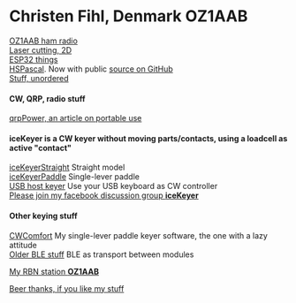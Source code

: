 # Christen Fihl, Denmark  OZ1AAB

[OZ1AAB ham radio](/oz1aab.html)  
[Laser cutting, 2D](/LaserCutter2D)  
[ESP32 things](https://github.com/Fihl/Stuff/tree/main/ESP32)  
[HSPascal](/HSPascal/). Now with public [source on GitHub](https://github.com/Fihl/HSPascal/)  
[Stuff, unordered](/misc/misc.html)  


#### CW, QRP, radio stuff
[qrpPower, an article on portable use](/qrpPower.html)
#### iceKeyer is a CW keyer without moving parts/contacts, using a loadcell as active "contact"
[iceKeyerStraight](/iceKeyer/indexStraight.html) Straight model  
[iceKeyerPaddle](/iceKeyer/indexPaddle.html) Single-lever paddle  
[USB host keyer](https://github.com/Fihl/Stuff/tree/main/ArduinoDueKeyerUSB) Use your USB keyboard as CW controller  
[Please join my facebook discussion group **iceKeyer**](https://www.facebook.com/groups/oz1aab) 

#### Other keying stuff
[CWComfort](/CWComfort/) My single-lever paddle keyer software, the one with a lazy attitude  
[Older BLE stuff](/BLE_CW_Keyer/) BLE as transport between modules  

[My RBN station **OZ1AAB**](https://beta.reversebeacon.net/main.php?zoom=57.0,6.0,2.00&rows=100&spotters=1&max_age=3,hours&spotter_call=oz1aab&hide=distance_mi)  

[Beer thanks, if you like my stuff](https://www.buymeacoffee.com/Fihl)  
